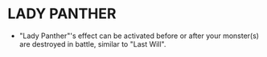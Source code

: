 # LADY PANTHER

*   "Lady Panther"'s effect can be activated before or after your monster(s) are destroyed in battle, similar to "Last Will".
